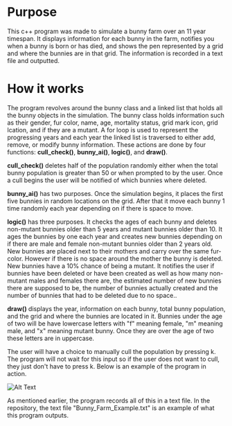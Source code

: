 # Purpose

This c++ program was made to simulate a bunny farm over an 11 year timespan. It displays information for each bunny in the farm, notifies you when a bunny is born or has died, and shows the pen represented by a grid and where the bunnies are in that grid. The information is recorded in a text file and outputted.

# How it works

The program revolves around the bunny class and a linked list that holds all the bunny objects in the simulation. The bunny class holds information such as their gender, fur color, name, age, mortality status, grid mark icon, grid lcation, and if they are a mutant. A for loop is used to represent the progressing years and each year the linked list is traversed to either add, remove, or modify bunny information. These actions are done by four functions: **cull_check()**, **bunny_ai()**, **logic()**, and **draw()**.

**cull_check()** deletes half of the population randomly either when the total bunny population is greater than 50 or when prompted to by the user. Once a cull begins the user will be notified of which bunnies where deleted.

**bunny_ai()** has two purposes. Once the simulation begins, it places the first five bunnies in random locations on the grid. After that it move each bunny 1 time randomly each year depending on if there is space to move.

**logic()** has three purposes. It checks the ages of each bunny and deletes non-mutant bunnies older than 5 years and mutant bunnies older than 10. It ages the bunnies by one each year and creates new bunnies depending on if there are male and female non-mutant bunnies older than 2 years old. New bunnies are placed next to their mothers and carry over the same fur-color. However if there is no space around the mother the bunny is deleted. New bunnies have a 10% chance of being a mutant. It notifies the user if bunnies have been deleted or have been created as well as how many non-mutant males and females there are, the estimated number of new bunnies there are supposed to be, the number of bunnies actually created and the number of bunnies that had to be deleted due to no space..

**draw()** displays the year, information on each bunny, total bunny population, and the grid and where the bunnies are located in it. Bunnies under the age of two will be have lowercase letters with "f" meaning female, "m" meaning male, and "x" meaning mutant bunny. Once they are over the age of two these letters are in uppercase.

The user will have a choice to manually cull the population by pressing k. The program will not wait for this input so if the user does not want to cull, they just don't have to press k. Below is an example of the program in action.

![Alt Text](https://media.giphy.com/media/jKUcuGes2M9HDhjESq/giphy.gif)

As mentioned earlier, the program records all of this in a text file. In the repository, the text file "Bunny_Farm_Example.txt" is an example of what this program outputs.

